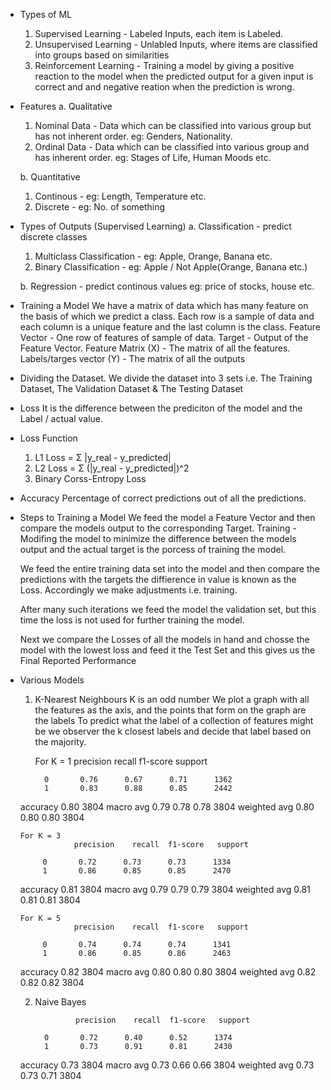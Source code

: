 - Types of ML

  1. Supervised Learning - Labeled Inputs, each item is Labeled.
  2. Unsupervised Learning - Unlabled Inputs, where items are classified into groups based on similarities
  3. Reinforcement Learning - Training a model by giving a positive reaction to the model when the predicted output for a given input is correct and and negative reation when the prediction is wrong.

- Features
  a. Qualitative

  1. Nominal Data - Data which can be classified into various group but has not inherent order. eg: Genders, Nationality.
  2. Ordinal Data - Data which can be classified into various group and has inherent order. eg: Stages of Life, Human Moods etc.

  b. Quantitative

  1. Continous - eg: Length, Temperature etc.
  2. Discrete - eg: No. of something

- Types of Outputs (Supervised Learning)
  a. Classification - predict discrete classes

  1. Multiclass Classification - eg: Apple, Orange, Banana etc.
  2. Binary Classification - eg: Apple / Not Apple(Orange, Banana etc.)

  b. Regression - predict continous values eg: price of stocks, house etc.

- Training a Model
  We have a matrix of data which has many feature on the basis of which we predict a class.
  Each row is a sample of data and each column is a unique feature and the last column is the class.
  Feature Vector - One row of features of sample of data.
  Target - Output of the Feature Vector.
  Feature Matrix (X) - The matrix of all the features.
  Labels/targes vector (Y) - The matrix of all the outputs

- Dividing the Dataset.
  We divide the dataset into 3 sets i.e. The Training Dataset, The Validation Dataset & The Testing Dataset

- Loss
  It is the difference between the prediciton of the model and the Label / actual value.

- Loss Function

  1. L1 Loss = Σ |y_real - y_predicted|
  2. L2 Loss = Σ (|y_real - y_predicted|)^2
  3. Binary Corss-Entropy Loss

- Accuracy
  Percentage of correct predictions out of all the predictions.

- Steps to Training a Model
  We feed the model a Feature Vector and then compare the models output to the corresponding Target.
  Training - Modifing the model to minimize the difference between the models output and the actual target is the porcess of training the model.

  We feed the entire training data set into the model and then compare the predictions with the targets the diffierence in value is known as the Loss. Accordingly we make adjustments i.e. training.

  After many such iterations we feed the model the validation set, but this time the loss is not used for further training the model.

  Next we compare the Losses of all the models in hand and chosse the model with the lowest loss and feed it the Test Set and this gives us the Final Reported Performance

- Various Models

  1. K-Nearest Neighbours
     K is an odd number
     We plot a graph with all the features as the axis, and the points that form on the graph are the labels
     To predict what the label of a collection of features might be we observer the k closest labels and decide that label based on the majority.

      For K = 1
                   precision    recall  f1-score   support

           0       0.76      0.67      0.71      1362
           1       0.83      0.88      0.85      2442

    accuracy                           0.80      3804
   macro avg       0.79      0.78      0.78      3804
weighted avg       0.80      0.80      0.80      3804

      For K = 3
                  precision    recall  f1-score   support

           0       0.72      0.73      0.73      1334
           1       0.86      0.85      0.85      2470

    accuracy                           0.81      3804
   macro avg       0.79      0.79      0.79      3804
weighted avg       0.81      0.81      0.81      3804

      For K = 5
                  precision    recall  f1-score   support

           0       0.74      0.74      0.74      1341
           1       0.86      0.85      0.86      2463

    accuracy                           0.82      3804
   macro avg       0.80      0.80      0.80      3804
weighted avg       0.82      0.82      0.82      3804

  2. Naive Bayes
  
                  precision    recall  f1-score   support

           0       0.72      0.40      0.52      1374
           1       0.73      0.91      0.81      2430

    accuracy                           0.73      3804
   macro avg       0.73      0.66      0.66      3804
weighted avg       0.73      0.73      0.71      3804

